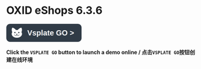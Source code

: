 # OXID eShops 6.3.6

<a href="https://www.vsplate.com/?docker-compose=https://github.com/vsplate/dcenvs/tree/master/oxideshop_ce/6.3.6/dc"><img alt="VSPLATE GO" src="https://raw.githubusercontent.com/vsplate/images/master/vsgo_btn.png" width="200px"></a>

**Click the `VSPLATE GO` button to launch a demo online / 点击`VSPLATE GO`按钮创建在线环境**
